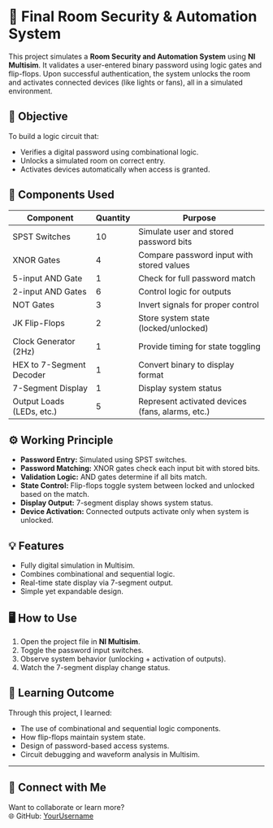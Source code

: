 # 🔐 Final Room Security & Automation System

This project simulates a **Room Security and Automation System** using **NI Multisim**. It validates a user-entered binary password using logic gates and flip-flops. Upon successful authentication, the system unlocks the room and activates connected devices (like lights or fans), all in a simulated environment.

## 🎯 Objective

To build a logic circuit that:
- Verifies a digital password using combinational logic.
- Unlocks a simulated room on correct entry.
- Activates devices automatically when access is granted.

## 🧰 Components Used

| Component                  | Quantity | Purpose                                                |
|---------------------------|----------|--------------------------------------------------------|
| SPST Switches             | 10       | Simulate user and stored password bits                 |
| XNOR Gates                | 4        | Compare password input with stored values              |
| 5-input AND Gate          | 1        | Check for full password match                          |
| 2-input AND Gates         | 6        | Control logic for outputs                              |
| NOT Gates                 | 3        | Invert signals for proper control                      |
| JK Flip-Flops             | 2        | Store system state (locked/unlocked)                   |
| Clock Generator (2Hz)     | 1        | Provide timing for state toggling                      |
| HEX to 7-Segment Decoder  | 1        | Convert binary to display format                       |
| 7-Segment Display         | 1        | Display system status                                  |
| Output Loads (LEDs, etc.)| 5        | Represent activated devices (fans, alarms, etc.)       |

## ⚙️ Working Principle

- **Password Entry:** Simulated using SPST switches.
- **Password Matching:** XNOR gates check each input bit with stored bits.
- **Validation Logic:** AND gates determine if all bits match.
- **State Control:** Flip-flops toggle system between locked and unlocked based on the match.
- **Display Output:** 7-segment display shows system status.
- **Device Activation:** Connected outputs activate only when system is unlocked.

## 💡 Features

- Fully digital simulation in Multisim.
- Combines combinational and sequential logic.
- Real-time state display via 7-segment output.
- Simple yet expandable design.

## 🖥️ How to Use

1. Open the project file in **NI Multisim**.
2. Toggle the password input switches.
3. Observe system behavior (unlocking + activation of outputs).
4. Watch the 7-segment display change status.

## 🧠 Learning Outcome

Through this project, I learned:
- The use of combinational and sequential logic components.
- How flip-flops maintain system state.
- Design of password-based access systems.
- Circuit debugging and waveform analysis in Multisim.

---

## 🔗 Connect with Me

Want to collaborate or learn more?   
🌐 GitHub: [YourUsername](https://github.com/Bilal191919)
